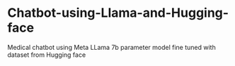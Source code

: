 # Chatbot-using-Llama-and-Hugging-face
Medical chatbot using Meta LLama 7b parameter model fine tuned with dataset from Hugging face
